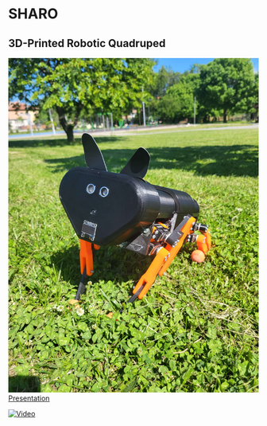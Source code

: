 # SHARO 

## 3D-Printed Robotic Quadruped 

![Portrait of SHARO](profile.jpg "SHARO")
[Presentation](https://www.canva.com/design/DAF9LW5Wsng/epv8NiQ4tBocYaW37CDXpg/edit?utm_content=DAF9LW5Wsng&utm_campaign=designshare&utm_medium=link2&utm_source=sharebutton)

[![Video](https://img.youtube.com/vi/ctmW-PFTpkE/0.jpg)](https://www.youtube.com/watch?v=ctmW-PFTpkE)

